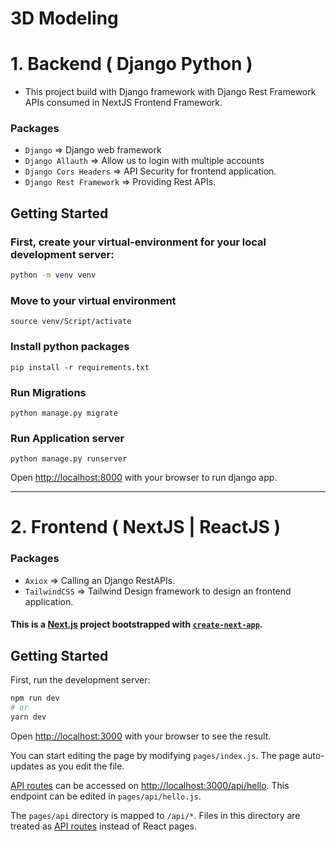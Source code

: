 # 3D Modeling

# 1. Backend ( Django Python  )
- This project build with Django framework with Django Rest Framework APIs consumed in NextJS Frontend Framework.

### Packages 
- `Django` =>  Django web framework
- `Django Allauth` => Allow us to login with multiple accounts
- `Django Cors Headers` => API Security for frontend application.
- `Django Rest Framework` => Providing Rest APIs.

## Getting Started

### First, create your virtual-environment for your local development server:

```bash
python -m venv venv

```
### Move to your virtual environment
```
source venv/Script/activate
```

### Install python packages
```
pip install -r requirements.txt
```

### Run Migrations
```
python manage.py migrate
```

### Run Application server
```
python manage.py runserver
```

Open [http://localhost:8000](http://localhost:8000) with your browser to run django app.

---

# 2. Frontend ( NextJS | ReactJS  )
### Packages 
- `Axiox` => Calling an Django RestAPIs.
- `TailwindCSS` => Tailwind Design framework to design an frontend application.

#### This is a [Next.js](https://nextjs.org/) project bootstrapped with [`create-next-app`](https://github.com/vercel/next.js/tree/canary/packages/create-next-app).

## Getting Started

First, run the development server:

```bash
npm run dev
# or
yarn dev
```

Open [http://localhost:3000](http://localhost:3000) with your browser to see the result.

You can start editing the page by modifying `pages/index.js`. The page auto-updates as you edit the file.

[API routes](https://nextjs.org/docs/api-routes/introduction) can be accessed on [http://localhost:3000/api/hello](http://localhost:3000/api/hello). This endpoint can be edited in `pages/api/hello.js`.

The `pages/api` directory is mapped to `/api/*`. Files in this directory are treated as [API routes](https://nextjs.org/docs/api-routes/introduction) instead of React pages.


